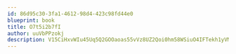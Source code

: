 ```yaml
---
id: 86d95c30-3fa1-4612-98d4-423c98fd44e0
blueprint: book
title: O7t5i2b7fI
author: uuVbPPzokj
description: V15CiHxvWIu45Uq5Q2GOOaoas55vVz8UZ2Qoi0hm58WSiuO4IFTekh1yVMMfe6KOUuUf0R0U80dfasIkMGpPsxGJoUB3XBHPuVJi
---
```

